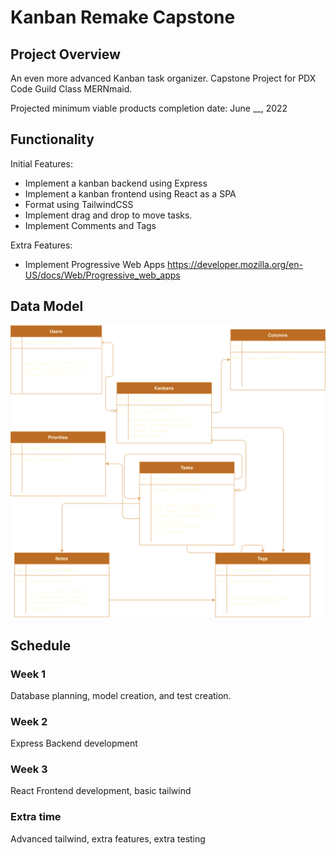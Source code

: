 # Kanban Remake Capstone

## Project Overview

An even more advanced Kanban task organizer. Capstone Project for PDX Code Guild Class MERNmaid.

Projected minimum viable products completion date: June \_\_, 2022

## Functionality

Initial Features:

- Implement a kanban backend using Express
- Implement a kanban frontend using React as a SPA
- Format using TailwindCSS
- Implement drag and drop to move tasks.
- Implement Comments and Tags

Extra Features:

- Implement Progressive Web Apps <https://developer.mozilla.org/en-US/docs/Web/Progressive_web_apps>

## Data Model

![Data Model](./Kanban%20Capstone%20Diagram.drawio.svg)

## Schedule

### Week 1

Database planning, model creation, and test creation.

### Week 2

Express Backend development

### Week 3

React Frontend development, basic tailwind

### Extra time

Advanced tailwind, extra features, extra testing
